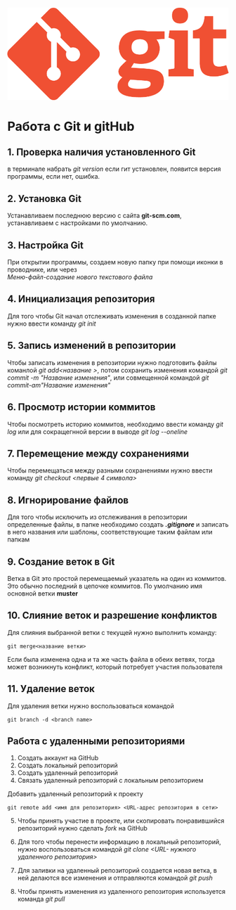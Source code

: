 ![logo](Git-Logo-1788C.png)
# Работа с Git и gitHub

## 1. Проверка наличия установленного Git
в терминале набрать *git version*
если гит установлен, появится версия программы, если нет, ошибка.

## 2. Установка Git
Устанавливаем последнюю версию с сайта __git-scm.com__, устанавливаем с настройками по умолчанию.

## 3. Настройка Git
При открытии программы, создаем новую папку при помощи иконки в проводнике, или через    
*Меню-файл-создание нового текстового файла*

## 4. Инициализация репозитория
Для того чтобы Git начал отслеживать изменения в созданной папке нужно ввести команду *git init*

## 5. Запись изменений в репозитории
Чтобы записать изменения в репозитории нужно подготовить файлы команлой *git add<название >*, потом сохранить изменения командой *git commit -m "Название изменения"*, или совмещенной командой *git commit-am"Название изменения"*
## 6. Просмотр истории коммитов
Чтобы посмотреть историю коммитов, необходимо ввести команду *git log* или для сокращегнной версии в выводе *git log --oneline*
## 7. Перемещение между сохранениями
Чтобы перемещаться между разными сохранениями нужно ввести команду *git checkout <первые 4 символа>*
## 8. Игнорирование файлов
Для того чтобы исключить из отслеживания в репозитории определенные файлы, в папке необходимо создать ***.gitignore*** и записать в него названия или шаблоны, соответствующие таким файлам или папкам 

## 9. Создание веток в Git
Ветка в Git это простой перемещаемый указатель на один из коммитов. Это обычно последний в цепочке коммитов. По умолчанию имя основной ветки **muster**

## 10.  Слияние веток и разрешение конфликтов
Для слияния выбранной ветки с текущей нужно выполнить команду: 
```
git merge<название ветки>
```
Если была изменена одна и та же часть файла в обеих ветвях, тогда может возникнуть конфликт, который потребует участия пользователя 


## 11. Удаление веток
Для удаления ветки нужно воспользоваться командой 
```
git branch -d <branch name>
```
##  Работа с удаленными репозиториями

1. Создать аккаунт на GitHub
2. Создать локальный репозиторий
3. Создать удаленный репозиторий
4. Связать удаленный репозиторий с локальным репозиторием

Добавить удаленный репозиторий к проекту 
```
git remote add <имя для репозитория> <URL-адрес репозитория в сети>
```
5. Чтобы принять участие в проекте, или скопировать понравившийся репозиторий нужно сделать *fork*  на GitHub

6. Для того чтобы перенести информацию в локальный репозиторий, нужно воспользоваться командой *git clone <URL- нужного удаленного репозитория>*

7. Для заливки на удаленный репозиторий создается новая ветка, в ней делаются все изменения и отправляются командой *git push*

8. Чтобы принять изменения из удаленного репозитория используется команда *git pull*


